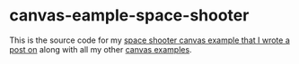 # canvas-eample-space-shooter

This is the source code for my [space shooter canvas example that I wrote a post on](https://dustinpfister.github.io/2019/08/21/canvas-example-space-shooter/) along with all my other [canvas examples](https://dustinpfister.github.io/2020/03/23/canvas-example/).
